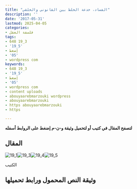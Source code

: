 ```yaml
---
title: "الفساد، خدعة الخلط بين القانوني والخلقي"
description: ''
date: '2017-05-31'
lastmod: 2025-04-05
categories:
- فلسفة العقل
tags:
- 648 19_3
- '19_5'
- إضغط
- '05'
- wordpress com
keywords:
- 648 19_3
- '19_5'
- إضغط
- '05'
- wordpress com
- content uploads
- abouyaarebmarzouki wordpress
- abouyaarebmarzouki
- https abouyaarebmarzouki
- https

---
```

**لتصفح المقال في كتيب أو لتحميل وثيقة و-ن-م إضغط على الروابط أسفله**

## المقال

![19_1](https://abouyaarebmarzouki.wordpress.com/wp-content/uploads/2017/05/19_1.png?w=648)![19_3](https://abouyaarebmarzouki.wordpress.com/wp-content/uploads/2017/05/19_32.png?w=648)![19_4](https://abouyaarebmarzouki.wordpress.com/wp-content/uploads/2017/05/19_42.png?w=648)![19_5](https://abouyaarebmarzouki.wordpress.com/wp-content/uploads/2017/05/19_52.png?w=648)

الكتيب

## وثيقة النص المحمول ورابط تحميلها

###
